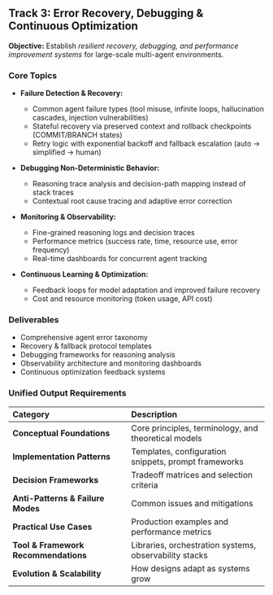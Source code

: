 ## **Track 3: Error Recovery, Debugging & Continuous Optimization**

**Objective:** Establish *resilient recovery, debugging, and performance improvement systems* for large-scale multi-agent environments.

### Core Topics

*   **Failure Detection & Recovery:**

    *   Common agent failure types (tool misuse, infinite loops, hallucination cascades, injection vulnerabilities)
    *   Stateful recovery via preserved context and rollback checkpoints (COMMIT/BRANCH states)
    *   Retry logic with exponential backoff and fallback escalation (auto → simplified → human)
*   **Debugging Non-Deterministic Behavior:**

    *   Reasoning trace analysis and decision-path mapping instead of stack traces
    *   Contextual root cause tracing and adaptive error correction
*   **Monitoring & Observability:**

    *   Fine-grained reasoning logs and decision traces
    *   Performance metrics (success rate, time, resource use, error frequency)
    *   Real-time dashboards for concurrent agent tracking
*   **Continuous Learning & Optimization:**

    *   Feedback loops for model adaptation and improved failure recovery
    *   Cost and resource monitoring (token usage, API cost)

### Deliverables

*   Comprehensive agent error taxonomy
*   Recovery & fallback protocol templates
*   Debugging frameworks for reasoning analysis
*   Observability architecture and monitoring dashboards
*   Continuous optimization feedback systems

### Unified Output Requirements

| Category                             | Description                                            |
| :----------------------------------- | :----------------------------------------------------- |
| **Conceptual Foundations**           | Core principles, terminology, and theoretical models   |
| **Implementation Patterns**          | Templates, configuration snippets, prompt frameworks   |
| **Decision Frameworks**              | Tradeoff matrices and selection criteria               |
| **Anti-Patterns & Failure Modes**    | Common issues and mitigations                          |
| **Practical Use Cases**              | Production examples and performance metrics            |
| **Tool & Framework Recommendations** | Libraries, orchestration systems, observability stacks |
| **Evolution & Scalability**          | How designs adapt as systems grow                      |
